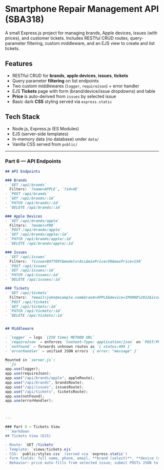 # Smartphone Repair Management API (SBA318)

A small Express.js project for managing brands, Apple devices, issues (with prices), and customer tickets. Includes RESTful CRUD routes, query-parameter filtering, custom middleware, and an EJS view to create and list tickets.

## Features
- RESTful CRUD for **brands**, **apple devices**, **issues**, **tickets**
- Query parameter **filtering** on list endpoints
- Two custom middlewares (`logger`, `requireJson`) + error handler
- EJS **Tickets** page with form (brand/device/issue dropdowns) and table
- **Price** is auto-derived from `issues` by selected issue
- Basic dark **CSS** styling served via `express.static`

## Tech Stack
- Node.js, Express.js (ES Modules)
- EJS (server-side templates)
- In-memory data (no database) under `data/`
- Vanilla CSS served from `public/`


---

### Part 6 — API Endpoints
```markdown
## API Endpoints

### Brands
- `GET /api/brands`  
  Filters: `?name=APPLE`, `?id=AE`
- `POST /api/brands`
- `GET /api/brands/:id`
- `PATCH /api/brands/:id`
- `DELETE /api/brands/:id`

### Apple Devices
- `GET /api/brands/apple`  
  Filters: `?model=PRO`
- `POST /api/brands/apple`
- `GET /api/brands/apple/:id`
- `PATCH /api/brands/apple/:id`
- `DELETE /api/brands/apple/:id`

### Issues
- `GET /api/issues`  
  Filters: `?issue=BATTERY&models=ALL&minPrice=50&maxPrice=150`
- `POST /api/issues`
- `GET /api/issues/:id`
- `PATCH /api/issues/:id`
- `DELETE /api/issues/:id`

### Tickets
- `GET /api/tickets`  
  Filters: `?email=john@example.com&brand=APPLE&device=IPHONE%2012&issue=BATTERY&phone=555`
- `POST /api/tickets`
- `GET /api/tickets/:id`
- `PATCH /api/tickets/:id`
- `DELETE /api/tickets/:id`


## Middleware

- `logger` – logs `[ISO time] METHOD URL`
- `requireJson` – enforces `Content-Type: application/json` on `POST/PUT/PATCH`
- `notFound` – forwards unknown routes as `{ status:404 }`
- `errorHandler` – unified JSON errors `{ error: "message" }`

Mounted in `server.js`:
```js
app.use(logger);
app.use(requireJson);
app.use("/api/brands/apple", appleRoute);
app.use("/api/brands", brandsRoute);
app.use("/api/issues", issuesRoute);
app.use("/api/tickets", ticketsRoute);
app.use(notFound);
app.use(errorHandler);



---

### Part 8 — Tickets View
```markdown
## Tickets View (EJS)

- Route: `GET /tickets`
- Template: `views/tickets.ejs`
- CSS: `public/styles.css` (served via `express.static`)
- Form fields: full name, phone, email, **brand (select)**, **device (select)**, **issue (select)**, **price (readonly)**
- Behavior: price auto-fills from selected issue; submit POSTs JSON to `/api/tickets`; the new ticket row is **appended** to the table.
